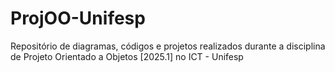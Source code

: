 # ProjOO-Unifesp
Repositório de diagramas, códigos e projetos realizados durante a disciplina de Projeto Orientado a Objetos [2025.1] no ICT - Unifesp
